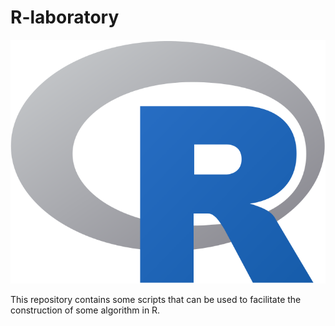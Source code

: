 # R-laboratory

![](images/R_logo.png)

This repository contains some scripts that can be used to facilitate the construction of some algorithm in R.
